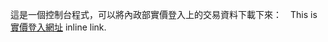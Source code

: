 這是一個控制台程式，可以將內政部實價登入上的交易資料下載下來：　This is [實價登入網址](https://plvr.land.moi.gov.tw/DownloadOpenData "實價登入網址") inline link.
